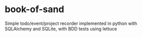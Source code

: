 book-of-sand
============

Simple todo/event/project recorder implemented in python with SQLAlchemy and SQLite, with BDD tests using lettuce
